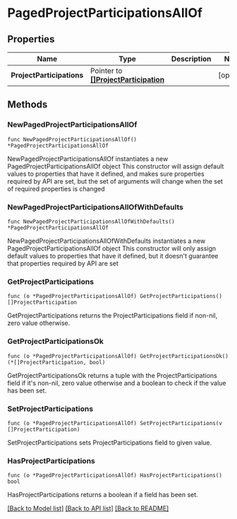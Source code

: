 # PagedProjectParticipationsAllOf

## Properties

Name | Type | Description | Notes
------------ | ------------- | ------------- | -------------
**ProjectParticipations** | Pointer to [**[]ProjectParticipation**](ProjectParticipation.md) |  | [optional] 

## Methods

### NewPagedProjectParticipationsAllOf

`func NewPagedProjectParticipationsAllOf() *PagedProjectParticipationsAllOf`

NewPagedProjectParticipationsAllOf instantiates a new PagedProjectParticipationsAllOf object
This constructor will assign default values to properties that have it defined,
and makes sure properties required by API are set, but the set of arguments
will change when the set of required properties is changed

### NewPagedProjectParticipationsAllOfWithDefaults

`func NewPagedProjectParticipationsAllOfWithDefaults() *PagedProjectParticipationsAllOf`

NewPagedProjectParticipationsAllOfWithDefaults instantiates a new PagedProjectParticipationsAllOf object
This constructor will only assign default values to properties that have it defined,
but it doesn't guarantee that properties required by API are set

### GetProjectParticipations

`func (o *PagedProjectParticipationsAllOf) GetProjectParticipations() []ProjectParticipation`

GetProjectParticipations returns the ProjectParticipations field if non-nil, zero value otherwise.

### GetProjectParticipationsOk

`func (o *PagedProjectParticipationsAllOf) GetProjectParticipationsOk() (*[]ProjectParticipation, bool)`

GetProjectParticipationsOk returns a tuple with the ProjectParticipations field if it's non-nil, zero value otherwise
and a boolean to check if the value has been set.

### SetProjectParticipations

`func (o *PagedProjectParticipationsAllOf) SetProjectParticipations(v []ProjectParticipation)`

SetProjectParticipations sets ProjectParticipations field to given value.

### HasProjectParticipations

`func (o *PagedProjectParticipationsAllOf) HasProjectParticipations() bool`

HasProjectParticipations returns a boolean if a field has been set.


[[Back to Model list]](../README.md#documentation-for-models) [[Back to API list]](../README.md#documentation-for-api-endpoints) [[Back to README]](../README.md)


